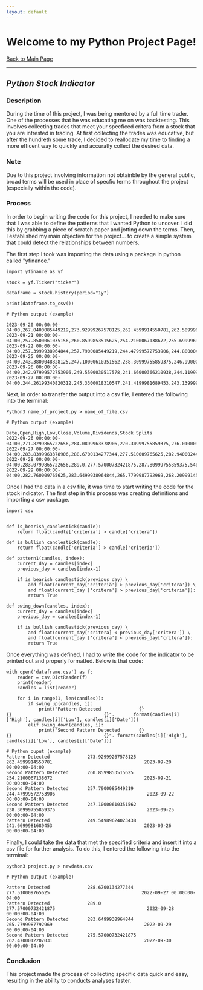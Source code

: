 ```yaml
---
layout: default
---
```


# Welcome to my Python Project Page!

[Back to Main Page](./index.md)

---
## _Python Stock Indicator_
### Description

During the time of this project, I was being mentored by a full time trader. One of the processes that he was educating me on was backtesting. This involves collecting trades that meet your specficed critera from a stock that you are intrested in trading. At first collecting the trades was educative, but after the hundreth some trade, I decided to reallocate my time to finding a more efficent way to quickly and accuratly collect the desired data. 

### Note

Due to this project involving information not obtainble by the general public, broad terms will be used in place of specfic terms throughout the project (especially within the code).

### Process

In order to begin writing the code for this project, I needed to make sure that I was able to define the patterns that I wanted Python to uncover. I did this by grabbing a piece of scratch paper and jotting down the terms. Then, I established my main objective for the project... to create a simple system that could detect the relationships between numbers. 

The first step I took was importing the data using a package in python called "yfinance."

```
import yfinance as yf

stock = yf.Ticker("ticker")

dataframe = stock.history(period="1y")

print(dataframe.to_csv())
```

``` 
# Python output (example)
```
```
2023-09-20 00:00:00-04:00,267.0400085449219,273.92999267578125,262.4599914550781,262.5899963378906,122514600,0.0,0.0
2023-09-21 00:00:00-04:00,257.8500061035156,260.8599853515625,254.2100067138672,255.6999969482422,119531000,0.0,0.0
2023-09-22 00:00:00-04:00,257.3999938964844,257.7900085449219,244.47999572753906,244.8800048828125,127024300,0.0,0.0
2023-09-25 00:00:00-04:00,243.3800048828125,247.10000610351562,238.30999755859375,246.99000549316406,104636600,0.0,0.0
2023-09-26 00:00:00-04:00,242.97999572753906,249.5500030517578,241.66000366210938,244.1199951171875,101741600,0.0,0.0
2023-09-27 00:00:00-04:00,244.26199340820312,245.3300018310547,241.4199981689453,243.13999938964844,36984949,0.0,0.0
```

Next, in order to transfer the output into a csv file, I entered the following into the terminal:

```
Python3 name_of_project.py > name_of_file.csv
```

```
# Python output (example)
```
```
Date,Open,High,Low,Close,Volume,Dividends,Stock Splits                                                             
2022-09-26 00:00:00-04:00,271.8299865722656,284.0899963378906,270.30999755859375,276.010009765625,58076900,0.0,0.0 
2022-09-27 00:00:00-04:00,283.8399963378906,288.6700134277344,277.510009765625,282.94000244140625,61925200,0.0,0.0 
2022-09-28 00:00:00-04:00,283.0799865722656,289.0,277.57000732421875,287.80999755859375,54664800,0.0,0.0           
2022-09-29 00:00:00-04:00,282.760009765625,283.6499938964844,265.7799987792969,268.2099914550781,77620600,0.0,0.0
```

Once I had the data in a csv file, it was time to start writing the code for the stock indicator. The first step in this process was creating definitions and importing a csv package. 

```
import csv


def is_bearish_candlestick(candle):
    return float(candle['criteria'] > candle['critera'])

def is_bullish_candlestick(candle):
    return float(candle['criteria'] > candle['criteria'])

def pattern1(candles, index):
    current_day = candles[index]
    previous_day = candles[index-1]

    if is_bearish_candlestick(previous_day) \
        and float(current_day['criteria'] > previous_day['critera']) \
        and float(current_day ['critera'] > previous_day['criteria']):
        return True

def swing_down(candles, index):
    current_day = candles[index]
    previous_day = candles[index-1]

    if is_bullish_candlestick(previous_day) \
        and float(current_day['critera] < previous_day['critera']) \
        and float(current_day ['critera'] < previous_day['critera']):
        return True
```

Once everything was defined, I had to write the code for the indicator to be printed out and properly formatted. Below is that code:

```
with open('dataframe.csv') as f:
    reader = csv.DictReader(f)
    print(reader)
    candles = list(reader)

    for i in range(1, len(candles)):
        if swing_up(candles, i):
            print("Pattern Detected              {}                            {}                                  {}".       format(candles[i]['High'], candles[i]['Low'], candles[i]['Date']))
        elif swing_down(candles, i):
            print("Second Pattern Detected       {}                            {}                                  {}". format(candles[i]['High'], candles[i]['Low'], candles[i]['Date']))

```

```
# Python ouput (example)
Pattern Detected              273.92999267578125                            262.4599914550781                                  2023-09-20 00:00:00-04:00
Second Pattern Detected       260.8599853515625                            254.2100067138672                                  2023-09-21 00:00:00-04:00
Second Pattern Detected       257.7900085449219                            244.47999572753906                                  2023-09-22 00:00:00-04:00
Second Pattern Detected       247.10000610351562                            238.30999755859375                                  2023-09-25 00:00:00-04:00
Pattern Detected              249.54989624023438                            241.6699981689453                                  2023-09-26 00:00:00-04:00
```

Finally, I could take the data that met the specified criteria and insert it into a csv file for further analysis. To do this, I entered the following into the terminal:

```
python3 project.py > newdata.csv
```

```
# Python output (example)
```
```
Pattern Detected              288.6700134277344                            277.510009765625                                  2022-09-27 00:00:00-04:00
Pattern Detected              289.0                            277.57000732421875                                  2022-09-28 00:00:00-04:00
Second Pattern Detected       283.6499938964844                            265.7799987792969                                  2022-09-29 00:00:00-04:00
Second Pattern Detected       275.57000732421875                            262.4700012207031                                  2022-09-30 00:00:00-04:00
```

### Conclusion

This project made the process of collecting specific data quick and easy, resulting in the ability to conducts analyses faster. 
